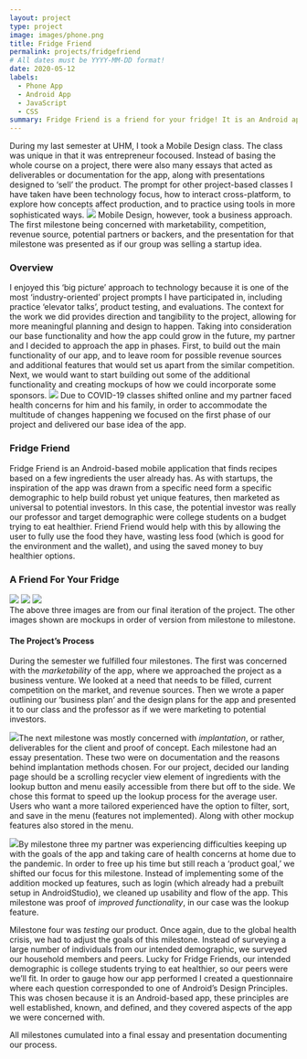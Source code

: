 ```yaml
---
layout: project
type: project
image: images/phone.png
title: Fridge Friend
permalink: projects/fridgefriend
# All dates must be YYYY-MM-DD format!
date: 2020-05-12
labels:
  - Phone App
  - Android App
  - JavaScript
  - CSS 
summary: Fridge Friend is a friend for your fridge! It is an Android app that looks up recipes based on what is in the user’s fridge. 
---
```


During my last semester at UHM, I took a Mobile Design class. The class was unique in that it was entrepreneur focoused. Instead of basing the whole course on a project, there were also many essays that acted as deliverables or documentation for the app, along with presentations designed to ‘sell’ the product. The prompt for other project-based classes I have taken have been technology focus, how to interact cross-platform, to explore how concepts affect production, and to practice using tools in more sophisticated ways. <img class="ui tiny right floated rounded image" src="../images/ff_mokup1.png"> Mobile Design, however, took a business approach. The first milestone being concerned with marketability, competition, revenue source, potential partners or backers, and the presentation for that milestone was presented as if our group was selling a startup idea. 

### Overview 
I enjoyed this ‘big picture’ approach to technology because it is one of the most ‘industry-oriented’ project prompts I have participated in, including practice ‘elevator talks’, product testing, and evaluations. The context for the work we did provides direction and tangibility to the project, allowing for more meaningful planning and design to happen. Taking into consideration our base functionality and how the app could grow in the future, my partner and I decided to approach the app in phases. First, to build out the main functionality of our app, and to leave room for possible revenue sources and additional features that would set us apart from the similar competition. Next, we would want to start building out some of the additional functionality and creating mockups of how we could incorporate some sponsors. [<img class="ui tiny right circular floated image" src="../images/phone.png">](https://www.clipartmax.com/download/m2i8K9A0Z5A0H7i8_mobile-phone-social-studies-clipart-explore-pictures-phone-clipart-transparent-background/)
Due to COVID-19 classes shifted online and my partner faced health concerns for him and his family, in order to accommodate the multitude of changes happening we focused on the first phase of our project and delivered our base idea of the app. 

### Fridge Friend 

Fridge Friend is an Android-based mobile application that finds recipes based on a few ingredients the user already has. As with startups, the inspiration of the app was drawn from a specific need form a specific demographic to help build robust yet unique features, then marketed as universal to potential investors. In this case, the potential investor was really our professor and target demographic were college students on a budget trying to eat healthier. Friend Friend would help with this by allowing the user to fully use the food they have, wasting less food (which is good for the environment and the wallet), and using the saved money to buy healthier options. 


### A Friend For Your Fridge

<div class="ui small rounded images">
  <img class="ui image" src="../images/phone1.png">
  <img class="ui image" src="../images/phone2.png">
 <img class="ui image" src="../images/phone3.png">
</div>
The above three images are from our final iteration of the project. The other images shown are mockups in order of version from milestone to milestone. 

#### The Project’s Process
During the semester we fulfilled four milestones. The first was concerned with the *marketability* of the app, where we approached the project as a business venture. We looked at a need that needs to be filled, current competition on the market, and revenue sources. Then we wrote a paper outlining our ‘business plan’ and the design plans for the app and presented it to our class and the professor as if we were marketing to potential investors. 

<img class="ui meduim left floated rounded image" src="../images/ff_mokup2.png">The next milestone was mostly concerned with *implantation*, or rather, deliverables for the client and proof of concept. Each milestone had an essay presentation. These two were on documentation and the reasons behind implantation methods chosen. For our project, decided our landing page should be a scrolling recycler view element of ingredients with the lookup button and menu easily accessible from there but off to the side. We chose this format to speed up the lookup process for the average user. Users who want a more tailored experienced have the option to filter, sort, and save in the menu (features not implemented). Along with other mockup features also stored in the menu. 

<img class="ui tiny right floated rounded image" src="../images/ff_mokup3.png">By milestone three my partner was experiencing difficulties keeping up with the goals of the app and taking care of health concerns at home due to the pandemic. In order to free up his time but still reach a ‘product goal,’ we shifted our focus for this milestone. Instead of implementing some of the addition mocked up features, such as login (which already had a prebuilt setup in AndroidStudio), we cleaned up usability and flow of the app. This milestone was proof of *improved functionality*, in our case was the lookup feature. 

Milestone four was *testing* our product. Once again, due to the global health crisis, we had to adjust the goals of this milestone. Instead of surveying a large number of individuals from our intended demographic, we surveyed our household members and peers. Lucky for Fridge Friends, our intended demographic is college students trying to eat healthier, so our peers were we’ll fit. In order to gauge how our app performed I created a questionnaire where each question corresponded to one of Android’s Design Principles. This was chosen because it is an Android-based app, these principles are well established, known, and defined, and they covered aspects of the app we were concerned with. 

All milestones cumulated into a final essay and presentation documenting our process. 
